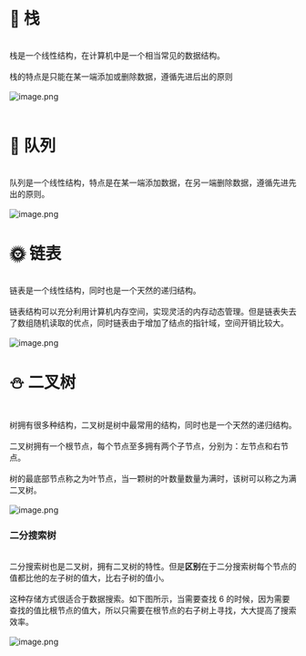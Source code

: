 

<a name="l1mGe"></a>
# 🥛 栈

<br />栈是一个线性结构，在计算机中是一个相当常见的数据结构。<br />
<br />栈的特点是只能在某一端添加或删除数据，遵循先进后出的原则<br />
<br />![image.png](https://cdn.nlark.com/yuque/0/2021/png/281196/1618908373360-77822e13-9550-4331-987e-9ac6bee2187f.png#clientId=uc8bb54a7-2576-4&from=paste&height=359&id=ua476dc4c&margin=%5Bobject%20Object%5D&name=image.png&originHeight=460&originWidth=640&originalType=binary&size=22196&status=done&style=none&taskId=u2194f46a-6587-4481-906f-df0ec50b2e2&width=499)<br />
<br />

<a name="hzjfk"></a>
# 🍳 队列

<br />队列是一个线性结构，特点是在某一端添加数据，在另一端删除数据，遵循先进先出的原则。<br />
<br />![image.png](https://cdn.nlark.com/yuque/0/2021/png/281196/1618908410870-7eee80f0-a909-4f65-aff6-373b6ff46af8.png#clientId=uc8bb54a7-2576-4&from=paste&height=419&id=u9c5fdb60&margin=%5Bobject%20Object%5D&name=image.png&originHeight=419&originWidth=640&originalType=binary&size=43416&status=done&style=none&taskId=u6a1b523a-96bc-42cc-8d0f-23aaa3db453&width=640)<br />

<a name="nomfO"></a>
# 🌞 链表

<br />链表是一个线性结构，同时也是一个天然的递归结构。<br />
<br />链表结构可以充分利用计算机内存空间，实现灵活的内存动态管理。但是链表失去了数组随机读取的优点，同时链表由于增加了结点的指针域，空间开销比较大。<br />
<br />![image.png](https://cdn.nlark.com/yuque/0/2021/png/281196/1618908456198-6748bf74-3679-45a8-93a3-f4ee585e2a9e.png#clientId=uc8bb54a7-2576-4&from=paste&height=114&id=uefc8966c&margin=%5Bobject%20Object%5D&name=image.png&originHeight=178&originWidth=1060&originalType=binary&size=44600&status=done&style=none&taskId=u3eefa5fa-80e0-4769-a034-cbebbdab771&width=681)<br />

<a name="huAcJ"></a>
# ⛄️ 二叉树

<br />树拥有很多种结构，二叉树是树中最常用的结构，同时也是一个天然的递归结构。<br />
<br />二叉树拥有一个根节点，每个节点至多拥有两个子节点，分别为：左节点和右节点。<br />
<br />树的最底部节点称之为叶节点，当一颗树的叶数量数量为满时，该树可以称之为满二叉树。<br />
<br />![image.png](https://cdn.nlark.com/yuque/0/2021/png/281196/1618908530201-f4d9f48b-43d4-42ed-8d84-778e26f36b45.png#clientId=uc8bb54a7-2576-4&from=paste&height=267&id=ub5fba7f1&margin=%5Bobject%20Object%5D&name=image.png&originHeight=267&originWidth=320&originalType=binary&size=18139&status=done&style=none&taskId=u107e39eb-7743-4cbb-a9ca-f9e03154288&width=320)<br />

<a name="OkgGR"></a>
### 二分搜索树

<br />二分搜索树也是二叉树，拥有二叉树的特性。但是**区别**在于二分搜索树每个节点的值都比他的左子树的值大，比右子树的值小。<br />
<br />这种存储方式很适合于数据搜索。如下图所示，当需要查找 6 的时候，因为需要查找的值比根节点的值大，所以只需要在根节点的右子树上寻找，大大提高了搜索效率。<br />
<br />![image.png](https://cdn.nlark.com/yuque/0/2021/png/281196/1618908551675-8f58dcd5-7da1-42fe-86bc-689dfec64858.png#clientId=uc8bb54a7-2576-4&from=paste&height=243&id=u84b0c5bb&margin=%5Bobject%20Object%5D&name=image.png&originHeight=485&originWidth=596&originalType=binary&size=68454&status=done&style=none&taskId=uc1b90fed-6860-4b1c-9b04-4416f227efb&width=298)<br />

